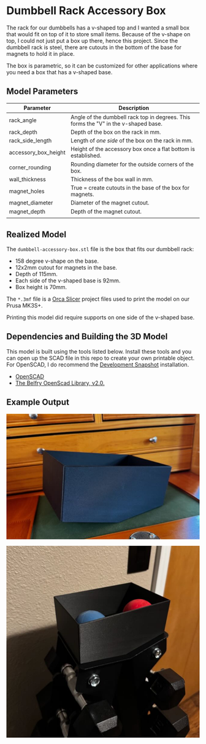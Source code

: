 # Dumbbell Rack Accessory Box

The rack for our dumbbells has a v-shaped top and I wanted a small box that would fit on top of it
to store small items. Because of the v-shape on top, I could not just put a box up there, hence this project. Since
the dumbbell rack is steel, there are cutouts in the bottom of the base for magnets to hold it in place.  

The box is parametric, so it can be customized for other applications where you need a box that has a v-shaped base.

## Model Parameters

| Parameter            | Description                                                                         |
| -------------------- | ----------------------------------------------------------------------------------- |
| rack_angle           | Angle of the dumbbell rack top in degrees. This forms the "V" in the v-shaped base. |
| rack_depth           | Depth of the box on the rack in mm.                                                 |
| rack_side_length     | Length of _one side_ of the box on the rack in mm.                                  |
| accessory_box_height | Height of the accessory box once a flat bottom is established.                      |
| corner_rounding      | Rounding diameter for the outside corners of the box.                               |
| wall_thickness       | Thickness of the box wall in mm.                                                    |
| magnet_holes         | True = create cutouts in the base of the box for magnets.                           |
| magnet_diameter      | Diameter of the magnet cutout.                                                      |
| magnet_depth         | Depth of the magnet cutout.                                                         |
|                      |                                                                                     |

## Realized Model

The `dumbbell-accessory-box.stl` file is the box that fits our dumbbell rack:

- 158 degree v-shape on the base.
- 12x2mm cutout for magnets in the base.
- Depth of 115mm.
- Each side of the v-shaped base is 92mm.
- Box height is 70mm.

The `*.3mf` file is a [Orca Slicer](https://orcaslicer.com) project files used to print the 
model on our Prusa MK3S+.

Printing this model did require supports on one side of the v-shaped base.

## Dependencies and Building the 3D Model

This model is built using the tools listed below. Install these tools and you can open up the SCAD file in this repo to create your own printable object. For OpenSCAD, I do recommend the [Development Snapshot](https://openscad.org/downloads.html#snapshots) installation.

- [OpenSCAD](https://openscad.org)
- [The Belfry OpenScad Library, v2.0.](https://github.com/BelfrySCAD/BOSL2)

## Example Output

![Dumbbell Accessory Box](images/dumbbell-accessory-box.jpeg)

![Accessory Box In Use](images/accessory-box-in-use.jpeg)
